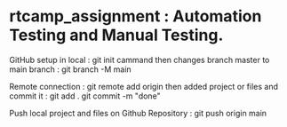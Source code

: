 # rtcamp_assignment : Automation Testing and Manual Testing.

GitHub setup in local : git init cammand
then changes branch master to main branch : git branch -M main

Remote connection : git remote add origin <Repository Link>
then added project or files and commit it : git add .
git commit -m "done"

Push local project and files on Github Repository : git push origin main



